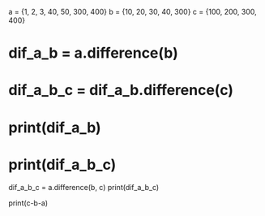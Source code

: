 a = {1, 2, 3, 40, 50, 300, 400}
b = {10, 20, 30, 40, 300}
c = {100, 200, 300, 400}

# dif_a_b = a.difference(b)
# dif_a_b_c = dif_a_b.difference(c)
# print(dif_a_b)
# print(dif_a_b_c)

dif_a_b_c = a.difference(b, c)
print(dif_a_b_c)

print(c-b-a)